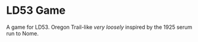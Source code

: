 # LD53 Game

A game for LD53. Oregon Trail-like *very loosely* inspired by the 1925 serum run to Nome.
